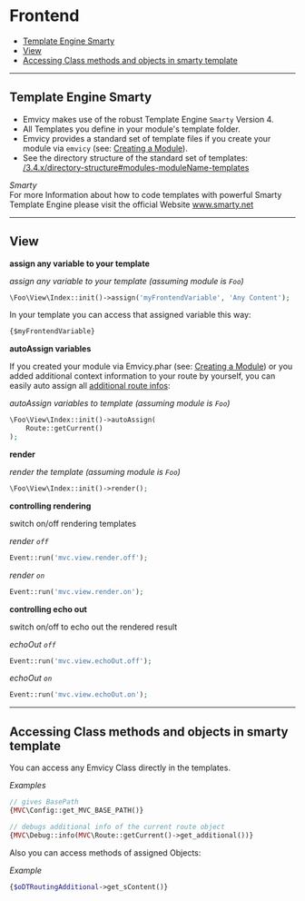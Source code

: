 
# Frontend

- [Template Engine Smarty](#Template-Engine-Smarty)
- [View](#View)
- [Accessing Class methods and objects in smarty template](#Accessing-Class-methods-and-objects-in-smarty-template)

------------------------------------------------------------------------------------------------------------------------

<a id="Template-Engine-Smarty"></a>
## Template Engine Smarty

- Emvicy makes use of the robust Template Engine `Smarty` Version 4. 
- All Templates you define in your module's template folder.
- Emvicy provides a standard set of template files if you create your module via `emvicy` (see: [Creating a Module](/3.4.x/creating-a-module)). 
- See the directory structure of the standard set of templates: [/3.4.x/directory-structure#modules-moduleName-templates](/3.4.x/directory-structure#modules-moduleName-templates)

_Smarty_  
For more Information about how to code templates with powerful Smarty Template Engine please visit the official Website <a href="https://www.smarty.net/" target="_blank">www.smarty.net</a>

------------------------------------------------------------------------------------------------------------------------

<a id="View"></a>
## View

**assign any variable to your template**

_assign any variable to your template (assuming module is `Foo`)_  
~~~php
\Foo\View\Index::init()->assign('myFrontendVariable', 'Any Content');
~~~

In your template you can access that assigned variable this way:

~~~html
{$myFrontendVariable}
~~~

**autoAssign variables** 

If you created your module via Emvicy.phar (see: [Creating a Module](/3.4.x/creating-a-module)) or you added additional 
context information to your route by yourself, you can easily auto assign all [additional route infos](/3.4.x/routing#adding-additional-context-information-to-route): 

_autoAssign variables to template (assuming module is `Foo`)_  
~~~php
\Foo\View\Index::init()->autoAssign(
    Route::getCurrent()
);
~~~

**render**

_render the template (assuming module is `Foo`)_  
~~~php
\Foo\View\Index::init()->render();
~~~

**controlling rendering**

switch on/off rendering templates

_render `off`_
~~~php
Event::run('mvc.view.render.off');
~~~

_render `on`_
~~~php
Event::run('mvc.view.render.on');
~~~

**controlling echo out**

switch on/off  to echo out the rendered result

_echoOut `off`_  
~~~php
Event::run('mvc.view.echoOut.off');
~~~

_echoOut `on`_
~~~php
Event::run('mvc.view.echoOut.on');
~~~

------------------------------------------------------------------------------------------------------------------------

<a id="Accessing-Class-methods-and-objects-in-smarty-template"></a>
## Accessing Class methods and objects in smarty template

You can access any Emvicy Class directly in the templates.

_Examples_  
~~~php
// gives BasePath
{MVC\Config::get_MVC_BASE_PATH()}

// debugs additional info of the current route object
{MVC\Debug::info(MVC\Route::getCurrent()->get_additional())}
~~~

Also you can access methods of assigned Objects:

_Example_  
~~~php
{$oDTRoutingAdditional->get_sContent()}
~~~